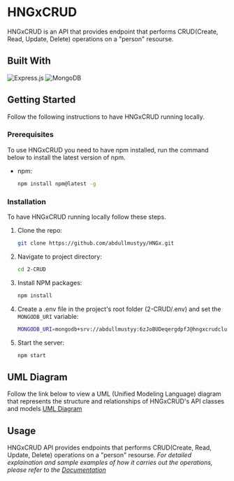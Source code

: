 # HNGxCRUD

HNGxCRUD is an API that provides endpoint that performs CRUD(Create, Read, Update, Delete) operations on a "person" resourse.

## Built With

![Express.js](https://img.shields.io/badge/express.js-%23404d59.svg?style=for-the-badge&logo=express&logoColor=%2361DAFB)
![MongoDB](https://img.shields.io/badge/MongoDB-%234ea94b.svg?style=for-the-badge&logo=mongodb&logoColor=white)

<!-- GETTING STARTED -->
## Getting Started

Follow the following instructions to have HNGxCRUD running locally.

### Prerequisites

To use HNGxCRUD you need to have npm installed, run the command below to install the latest version of npm.

* npm:
  
  ```sh
  npm install npm@latest -g
  ```

### Installation

To have HNGxCRUD running locally follow these steps.

1. Clone the repo:

   ```sh
   git clone https://github.com/abdullmustyy/HNGx.git
   ```

2. Navigate to project directory:

   ```sh
   cd 2-CRUD
   ```

3. Install NPM packages:

   ```sh
   npm install
   ```

4. Create a .env file in the project's root folder (2-CRUD/.env) and set the `MONGODB_URI` variable:

   ```sh
   MONGODB_URI=mongodb+srv://abdullmustyy:6zJoBUDeqergdpfJ@hngxcrudcluster.ygmnfrl.mongodb.net/HNGxCRUD?retryWrites=true&w=majority
   ```
   
5. Start the server:

   ```sh
   npm start
   ```

## UML Diagram

Follow the link below to view a UML (Unified Modeling Language) diagram that represents the structure and relationships of HNGxCRUD's API classes and models
[UML Diagram](https://lucid.app/lucidchart/b198a344-e1fc-4651-9fd7-ed8ced564136/edit?viewport_loc=-3279%2C-3208%2C2478%2C958%2C0_0&invitationId=inv_7ca63a4d-2c6c-4ade-95f9-39a4b44114f6)

<!-- USAGE EXAMPLES -->
## Usage

HNGxCRUD API provides endpoints that performs CRUD(Create, Read, Update, Delete) operations on a "person" resourse. _For detailed explaination and sample examples of how it carries out the operations, please refer to the [Documentation](https://example.com)_
